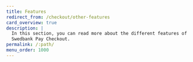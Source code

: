 ```yaml
---
title: Features
redirect_from: /checkout/other-features
card_overview: true
description: |
  In this section, you can read more about the different features of
  Swedbank Pay Checkout.
permalink: /:path/
menu_order: 1000
---
```


